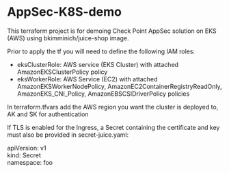 # AppSec-K8S-demo

This terraform project is for demoing Check Point AppSec solution on EKS (AWS) using bkimminich/juice-shop image.

Prior to apply the tf you will need to define the following IAM roles:

  * eksClusterRole: AWS service (EKS Cluster) with attached AmazonEKSClusterPolicy policy
  * eksWorkerRole: AWS Service (EC2) with attached AmazonEKSWorkerNodePolicy, AmazonEC2ContainerRegistryReadOnly, AmazonEKS_CNI_Policy, AmazonEBSCSIDriverPolicy policies

In terraform.tfvars add the AWS region you want the cluster is deployed to, AK and SK for authentication

If TLS is enabled for the Ingress, a Secret containing the certificate and key must also be provided in secret-juice.yaml:

 apiVersion: v1 <br>
 kind: Secret <br>
   namespace: foo <br>
   
